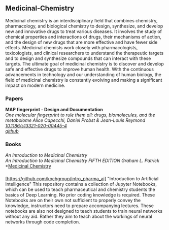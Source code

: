## Medicinal-Chemistry
Medicinal chemistry is an interdisciplinary field that combines chemistry, pharmacology, and biological chemistry to design, synthesize, and develop new and innovative drugs to treat various diseases. It involves the study of chemical properties and interactions of drugs, their mechanisms of action, and the design of new drugs that are more effective and have fewer side effects. Medicinal chemists work closely with pharmacologists, toxicologists, and clinical researchers to understand the therapeutic targets and to design and synthesize compounds that can interact with these targets. The ultimate goal of medicinal chemistry is to discover and develop safe and effective drugs to improve human health. With the continuous advancements in technology and our understanding of human biology, the field of medicinal chemistry is constantly evolving and making a significant impact on modern medicine.

### Papers
**MAP fingerprint - Design and Documentation**\
*One molecular fingerprint to rule them all: drugs, biomolecules, and the metabolome Alice Capecchi, Daniel Probst & Jean-Louis Reymond*\
*[10.1186/s13321-020-00445-4](https://jcheminf.biomedcentral.com/articles/10.1186/s13321-020-00445-4)*\
*[github](https://github.com/reymond-group/map4)*


### Books
*An Introduction to Medicinal Chemistry*\
*An Introduction to Medicinal Chemistry FIFTH EDITION Graham L. Patrick*
*[Medicinal Chemistry](https://uogqueensmcf.com/wp-content/uploads/2020/BA%20Modules//Pharmacy/Year%20II%20(semester%202)/Medicinal%20Chemistry%20I/Reference%20books/An%20Introduction%20to%20Medicinal%20Chemistry%205th%20ed%20-%20Graham%20L.%20Patrick%20(OUP,%202013).pdf)

###

[https://github.com/kochgroup/intro_pharma_ai]
"Introduction to Artificial Intelligence"
This repository contains a collection of Jupyter Notebooks, which can be used to teach pharmaceutical and chemistry students the basics of Deep Learning. No prior coding knowledge is required. These Notebooks are on their own not sufficient to properly convey the knowledge, instructors need to prepare accompanying lectures. These notebooks are also not designed to teach students to train neural networks without any aid. Rather they aim to teach about the workings of neural networks through code completion.
